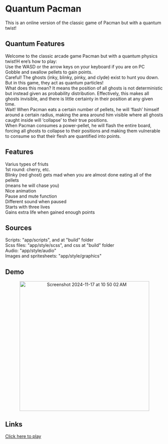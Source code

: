 # Quantum Pacman 

This is an online version of the classic game of Pacman but with a quantum twist!

## Quantum Features
Welcome to the classic arcade game Pacman but with a quantum physics twist!H ere’s how to play:
<br> Use the WASD or the arrow keys on your keyboard if you are on PC
<br> Gobble and swallow pellets to gain points.
<br> Careful! The ghosts (inky, blinky, pinky, and clyde) exist to hunt you down. But in this game, they act as quantum particles!
<br> What does this mean? It means the position of all ghosts is not deterministic but instead given as probability distribution. Effectively, this makes all ghosts invisible, and there is little certainty in their position at any given time.
<br> Wait! When Pacman eats a certain number of pellets, he will ‘flash’ himself around a certain radius, making the area around him visible where all ghosts caught inside will ‘collapse’ to their true positions. 
<br> When Pacman consumes a power-pellet, he will flash the entire board, forcing all ghosts to collapse to their positions and making them vulnerable to consume so that their flesh are quantified into points.


## Features

Varius types of friuts
<br>1st round: cherry, etc.
<br>Blinky (red ghost) gets mad when you are almost done eating all of the pellets
<br>(means he will chase you)
<br>Nice animation
<br>Pause and mute function
<br>Different sound when paused
<br>Starts with three lives
<br>Gains extra life when gained enough points

## Sources

Scripts: "app/scripts", and at "build" folder
<br>Scss files: "app/style/scss", and css at "build" folder
<br>Audio: "app/style/audio"
<br>Images and spritesheets: "app/style/graphics"

## Demo
<div align="center">
<img width="413" alt="Screenshot 2024-11-17 at 10 50 02 AM" src="https://github.com/user-attachments/assets/29afd130-59fb-4bba-bb24-c6d2e2885b5d">
</div>

## Links

[Click here to play](https://nicerwritter27.github.io/web-pacman/)

#
